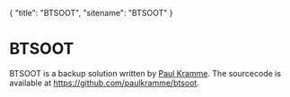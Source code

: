 {
	"title": "BTSOOT",
	"sitename": "BTSOOT"
}
# BTSOOT
BTSOOT is a backup solution written by [Paul Kramme](https://paukra.com).
The sourcecode is available at https://github.com/paulkramme/btsoot.
